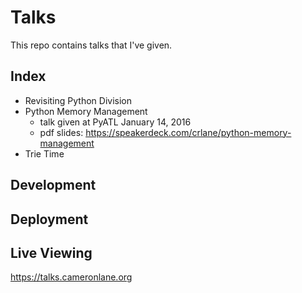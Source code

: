 # Talks

This repo contains talks that I've given.

## Index

- Revisiting Python Division
- Python Memory Management
    - talk given at PyATL January 14, 2016
    - pdf slides: https://speakerdeck.com/crlane/python-memory-management
- Trie Time

## Development

## Deployment

## Live Viewing

<https://talks.cameronlane.org>
